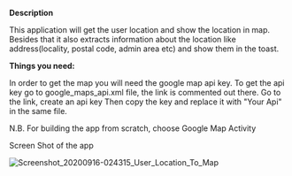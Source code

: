 <b> Description </b>

This application will get the user location and show the location in map. Besides that it also extracts information about the location like address(locality, postal code,
admin area etc) and show them in the toast.

<b>Things you need:</b>

In order to get the map you will need the google map api key. To get the api key go to google_maps_api.xml file, the link is commented out there. Go to the link,
create an api key Then copy the key
and replace it with "Your Api" in the same file.

N.B. For building the app from scratch, choose Google Map Activity 


Screen Shot of the app

![Screenshot_20200916-024315_User_Location_To_Map](https://user-images.githubusercontent.com/69322639/93262981-ec674e80-f7c6-11ea-8dfc-e070859eceec.jpg)


